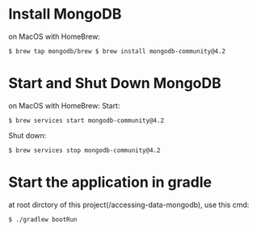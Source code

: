 # Install MongoDB
on MacOS with HomeBrew:

`
$ brew tap mongodb/brew
$ brew install mongodb-community@4.2
`

# Start and Shut Down MongoDB
on MacOS with HomeBrew:
Start:

`
$ brew services start mongodb-community@4.2
`

Shut down:

`
$ brew services stop mongodb-community@4.2
`

# Start the application in gradle
at root dirctory of this project(/accessing-data-mongodb), use this cmd:

`
$ ./gradlew bootRun
`

